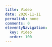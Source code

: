```yaml
---
title: Video
date: 2020-11-11
permalink: none 
comments: 0
eleventyNavigation:
  key: Video
  order: 100 
---
```

